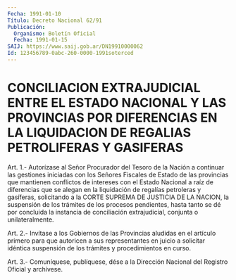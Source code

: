```yaml
---
Fecha: 1991-01-10
Título: Decreto Nacional 62/91
Publicación:
  Organismo: Boletín Oficial
  Fecha: 1991-01-15
SAIJ: https://www.saij.gob.ar/DN19910000062
Id: 123456789-0abc-260-0000-1991soterced
---
```

# CONCILIACION EXTRAJUDICIAL ENTRE EL ESTADO NACIONAL Y LAS PROVINCIAS POR DIFERENCIAS EN LA LIQUIDACION DE REGALIAS PETROLIFERAS Y GASIFERAS

<a id="1"></a>
Art. 1.- Autorízase al Señor Procurador del Tesoro de la Nación a continuar  las  gestiones  iniciadas  con los Señores Fiscales de Estado de las provincias que mantienen conflictos  de intereses con el  Estado  Nacional  a  raíz  de diferencias que se alegan  en  la liquidación de regalías petroleras  y  gasíferas,  solicitando a la CORTE  SUPREMA  DE  JUSTICIA  DE  LA NACION, la suspensión  de  los trámites  de  los  procesos  pendientes,  hasta  tanto  se  dé  por concluida la instancia de conciliación  extrajudicial,  conjunta  o unilateralmente.

<a id="2"></a>
Art. 2.- Invítase a los Gobiernos de las Provincias aludidas en el artículo  primero  para  que  autoricen  a sus representantes en juicio  a  solicitar  idéntica  suspensión  de  los    trámites   y procedimientos en curso.

<a id="3"></a>
Art. 3.- Comuníquese, publíquese, dése a la Dirección Nacional del Registro Oficial y archívese.